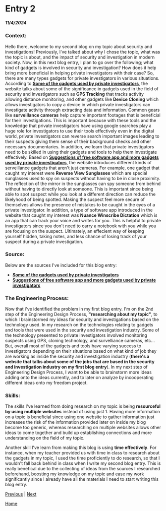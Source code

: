 # Entry 2
##### 11/4/2024

### Context:
Hello there, welcome to my second blog on my topic about security and investigations! Previously, I've talked about why I chose the topic, what was the topic is about, and the impact of security and investigation in modern society. Now, in this next blog entry, I plan to go over the following; what kind of gadgets is involved in security and investigation? How does it help bring more beneficial in helping private investigators with their case? So, there are many types gadgets for private investigators in various situations. According to [**Some of the gadgets used by private investigators**](https://www.investigatesc.com/the-5-coolest-gadgets-and-gear-for-private-investigators/), the website talks about some of the significance in gadgets used in the field of security and investigators such as **GPS Tracking** that tracks activity allowing distance monitoring, and other gadgets like **Device Cloning** which allows investigators to copy a device in which private investigators can investigate activity through extracting data and information. Common gears like **surveillance cameras** help capture important footages that is beneficial for their investigations. This is important because with these tools and the knowledge that private investigators have using  google searches play a huge role for investigators to use their tools effectively even in the digital world, private investigators can reverse search important images leading to their suspects giving them sense of their background checks and other necessary documentaries. In addition, we learn that private investigators need to be skilled in using their gadgets and tools to help them investigate effectively. Based on [**Suggestions of free software app and more gadgets used by private investigators**](https://www.caseiq.com/resources/50-free-or-cheap-tools-for-investigators/), the website introduces different kinds of serveillance gadgets that aren't just cameras. For example, one gadget that caught my interest were **Reverse View Sunglasses** which are special sunglasses used to spy on suspects without having to be in close proximity. The reflection of the mirror in the sunglasses can spy someone from behind without having to directly look at someone. This is important since being able to spot suspect while you look at a different direction can reduce the likelyhood of being spotted. Making the suspect feel more secure of themselves allows the presence of mistakes to be caught in the eyes of a private investigator. In addition, a type of software app introduced in the website that caught my interest was **Nuance Winscribe Dictation** which is an app that can track your voice and writes for you. This is helpful to private investigators since you don't need to carry a notebook with you while you are focusing on the suspect. Ultimately, an effecient way of keeping yourself hidden, taking notes, and less chance of losing track of your suspect during a private investigation.

### Source:
Below are the sources I've included for this blog entry:
* [**Some of the gadgets used by private investigators**](https://www.investigatesc.com/the-5-coolest-gadgets-and-gear-for-private-investigators/)
* [**Suggestions of free software app and more gadgets used by private investigators**](https://www.caseiq.com/resources/50-free-or-cheap-tools-for-investigators/)

### The Engineering Process:
Now that i've identified the problem in my first blog entry. I'm on the 2nd step of the Engineering Design Process, **"researching about my topic"**, to which I brainstormed my ideas for security and investigations based on the technology used. In my research on the technologies relating to gadgets and tools that were used in the security and investigation industry. Some of the technology presented to private investigators involved monitoring suspects using GPS, cloning technology, and survelliance cameras, etc... But, overall most of the gadgets and tools have varying success to investigators depending on their situations based on what kind of job they are working as inside the security and investigation industry (**there's a website that talks about some of the jobs that are based in the security and investigation industry on my first blog entry**). In my next step of Engineering Design Process, I want to be able to brainstorm more ideas adding onto the ideas currently, and to later on analyze by incooperating different ideas onto my freedom project.

### Skills: 
The skills I've learned from doing research on my topic is being **resourceful by using multiple websites** instead of using just 1. Having more information on a topic is beneficial since using one website to gather information just increases the risk of the information provided later on inside my blog become too generic, whereas researching on multiple websites allows other ideas to come together and build up establishing connections and more understanding on the field of my topic.  

Another skill I've learn from making this blog is using **time effectively**. For instance, when my teacher provided us with time in class to research about the gadgets in my topic, I used the time proficiently to do research, so that I wouldn't fall back behind in class when I write my second blog entry. This is really benefical due to the collecting of ideas from the sources I researched beforehand, boosting my knowledge on my topic and ease my work significantly since I already have all the materials I need to start writing this blog entry.

[Previous](entry01.md) | [Next](entry03.md)

[Home](../README.md)
